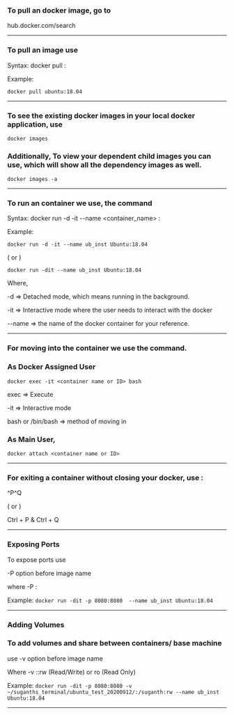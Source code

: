 ### To pull an docker image, go to 

hub.docker.com/search
*****
### To pull an image use 

Syntax: docker pull <image-name>:<Tag>
  
Example:

`docker pull ubuntu:18.04`
*****  

### To see the existing docker images in your local docker application, use 

`docker images`


### Additionally, To view your dependent child images you can use, which will show all the dependency images as well.

`docker images -a`
*****

### To run an container we use, the command

Syntax: docker run -d -it --name <container_name> <ImageName>:<Tag> 

Example: 

`docker run -d -it --name ub_inst Ubuntu:18.04`

( or ) 

`docker run -dit --name ub_inst Ubuntu:18.04`

Where,

-d  => Detached mode, which means running in the background.

-it  => Interactive mode where the user needs to interact with the docker

--name => the name of the docker container for your reference.
*****

### For moving into the container we use the command.

### As Docker Assigned User

`docker exec -it <container name or ID> bash`
  
exec => Execute

-it => Interactive mode

bash or /bin/bash => method of moving in 
  
### As Main User,
       
`docker attach <container name or ID>`
*****
  
### For exiting a container without closing your docker, use :
^P^Q 

( or ) 

Ctrl + P & Ctrl + Q
*****

### Exposing Ports

To expose ports use

-P option before image name

where -P <SystemPort>:<DockerPort>
  
Example: `docker run -dit -p 8080:8080  --name ub_inst Ubuntu:18.04`
*****

### Adding Volumes

### To add volumes and share between containers/ base machine 

use -v  option before image name

Where -v <LocalDirectory>:<DockerVolume>:rw (Read/Write) or ro (Read Only) 
  
Example: `docker run -dit -p 8080:8080 -v ~/suganths_terminal/ubuntu_test_20200912/:/suganth:rw --name ub_inst Ubuntu:18.04` 
*****
